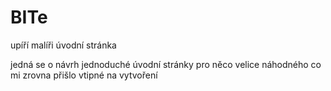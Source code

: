 # BITe
upíří malíři úvodní stránka

jedná se o návrh jednoduché úvodní stránky pro něco velice náhodného co mi zrovna přišlo vtipné na vytvoření
